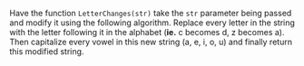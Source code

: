 Have the function ```LetterChanges(str)``` take the ```str``` parameter being passed and modify it using the following algorithm. Replace every letter in the string with the letter following it in the alphabet (**ie.** c becomes d, z becomes a). Then capitalize every vowel in this new string (a, e, i, o, u) and finally return this modified string.
